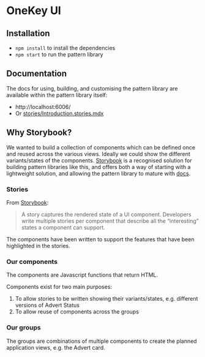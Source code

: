# OneKey UI

## Installation

- `npm install` to install the dependencies
- `npm start` to run the pattern library

## Documentation

The docs for using, building, and customising the pattern library are available within the pattern library itself:

- http://localhost:6006/
- Or [stories/Introduction.stories.mdx](stories/Introduction.stories.mdx)

## Why Storybook?

We wanted to build a collection of components which can be defined once and reused across the various views. Ideally we could show the different variants/states of the components. [Storybook](https://storybook.js.org/) is a recognised solution for building pattern libraries like this, and offers both a way of starting with a lightweight solution, and allowing the pattern library to mature with [docs](https://storybook.js.org/docs/react/writing-docs/introduction).

### Stories

From [Storybook](https://storybook.js.org/docs/react/get-started/whats-a-story):

> A story captures the rendered state of a UI component. Developers write multiple stories per component that describe all the “interesting” states a component can support.

The components have been written to support the features that have been highlighted in the stories.

### Our components

The components are Javascript functions that return HTML.

Components exist for two main purposes:

1. To allow stories to be written showing their variants/states, e.g. different versions of Advert Status
2. To allow reuse of components across the groups

### Our groups

The groups are combinations of multiple components to create the planned application views, e.g. the Advert card.